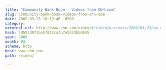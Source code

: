```yaml
---
title: "Community Bank Boom - Videos from CNN.com"
slug: community-bank-boom-videos-from-cnn-com
date: 2009-03-23 18:19:46 -0500
category: 
external-url: http://www.cnn.com/video/#/video/business/2009/03/23/am.carroll.bank.boom.cnn
hash: 3d592d973ba5f037cafb7e5343bbd845
year: 2009
month: 03
scheme: http
host: www.cnn.com
path: /video/

---
```




